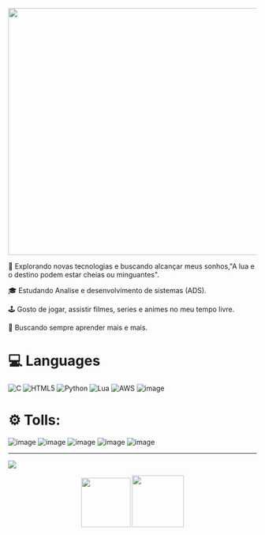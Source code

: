 <div aling="center"> <img src="https://github.com/Nandogfa/Nandogfa/assets/168585257/384c1eae-8816-4253-bbf5-364e68c8efb8" height="500" width="700"/>
</div>

🤔 Explorando novas tecnologias e buscando alcançar meus sonhos,"A lua e o destino podem estar cheias ou minguantes".

🎓 Estudando Analise e desenvolvimento de sistemas (ADS). 

🕹️ Gosto de jogar, assistir filmes, series e animes no meu tempo livre.

🌱 Buscando sempre  aprender mais e mais.

# 💻 Languages
![C](https://img.shields.io/badge/c-%2300599C.svg?style=for-the-badge&logo=c&logoColor=white) ![HTML5](https://img.shields.io/badge/html5-%23E34F26.svg?style=for-the-badge&logo=html5&logoColor=white) ![Python](https://img.shields.io/badge/python-3670A0?style=for-the-badge&logo=python&logoColor=ffdd54) ![Lua](https://img.shields.io/badge/lua-%232C2D72.svg?style=for-the-badge&logo=lua&logoColor=white) ![AWS](https://img.shields.io/badge/AWS-%23FF9900.svg?style=for-the-badge&logo=amazon-aws&logoColor=white) ![image](https://img.shields.io/badge/CSS-239120?&style=for-the-badge&logo=css3&logoColor=white)
# ⚙️ Tolls:
![image](https://img.shields.io/badge/-Visual%20Studio%20Code-333333?style=for-the-badge&logo=visual-studio-code&logoColor=007ACC)
![image](https://img.shields.io/badge/Windows-017AD7?style=for-the-badge&logo=windows&logoColor=white)
![image](https://img.shields.io/badge/GitHub-100000?style=for-the-badge&logo=github&logoColor=white)
![image](https://img.shields.io/badge/Git-E34F26?style=for-the-badge&logo=git&logoColor=white)
![image](https://img.shields.io/badge/Unity-100000?style=for-the-badge&logo=unity&logoColor=white)

---
[![](https://visitcount.itsvg.in/api?id=Nandogfa&icon=5&color=11)](https://visitcount.itsvg.in)

<div align="center">
<img src="https://www.fightersgeneration.com/characters/dio-standing2.gif" height="100" /> <img src="https://images-wixmp-ed30a86b8c4ca887773594c2.wixmp.com/f/6438c1b7-0811-4f38-805d-1e7a351a965b/d7ljyjf-fd9b60a5-8e4f-44ca-97c5-d63e5eaac136.gif?token=eyJ0eXAiOiJKV1QiLCJhbGciOiJIUzI1NiJ9.eyJzdWIiOiJ1cm46YXBwOjdlMGQxODg5ODIyNjQzNzNhNWYwZDQxNWVhMGQyNmUwIiwiaXNzIjoidXJuOmFwcDo3ZTBkMTg4OTgyMjY0MzczYTVmMGQ0MTVlYTBkMjZlMCIsIm9iaiI6W1t7InBhdGgiOiJcL2ZcLzY0MzhjMWI3LTA4MTEtNGYzOC04MDVkLTFlN2EzNTFhOTY1YlwvZDdsanlqZi1mZDliNjBhNS04ZTRmLTQ0Y2EtOTdjNS1kNjNlNWVhYWMxMzYuZ2lmIn1dXSwiYXVkIjpbInVybjpzZXJ2aWNlOmZpbGUuZG93bmxvYWQiXX0.sUKZ-vOxxp8NWXEKv1X4mjAHxKFEggQgzF0UAebmgK4" height="105" /> 
</div>
